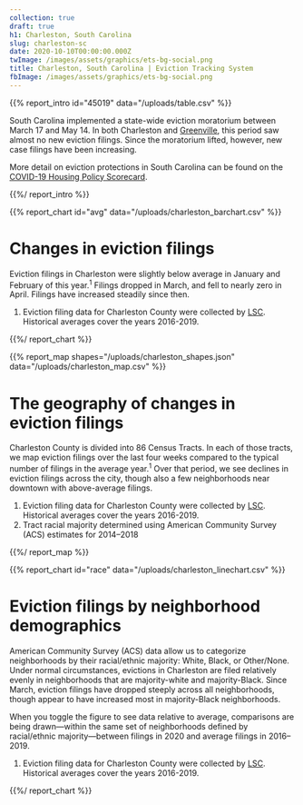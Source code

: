 ```yaml
---
collection: true
draft: true
h1: Charleston, South Carolina
slug: charleston-sc
date: 2020-10-10T00:00:00.000Z
twImage: /images/assets/graphics/ets-bg-social.png
title: Charleston, South Carolina | Eviction Tracking System
fbImage: /images/assets/graphics/ets-bg-social.png
---
```


{{% report_intro id="45019" data="/uploads/table.csv" %}}

South Carolina implemented a state-wide eviction moratorium between March 17 and May 14. In both Charleston and [Greenville](https://evictionlab.org/eviction-tracking/greenville-sc/), this period saw almost no new eviction filings. Since the moratorium lifted, however, new case filings have been increasing. 

More detail on eviction protections in South Carolina can be found on the [COVID-19 Housing Policy Scorecard](https://evictionlab.org/covid-policy-scorecard/sc/).

{{%/ report_intro %}}



{{% report_chart id="avg" data="/uploads/charleston_barchart.csv" %}}



# Changes in eviction filings

Eviction filings in Charleston were slightly below average in January and February of this year.<sup>1</sup> Filings dropped in March, and fell to nearly zero in April. Filings have increased steadily since then. 

1. Eviction filing data for Charleston County were collected by [LSC](https://www.lsc.gov/). Historical averages cover the years 2016-2019.


{{%/ report_chart %}}



{{% report_map shapes="/uploads/charleston_shapes.json" data="/uploads/charleston_map.csv" %}}



# The geography of changes in eviction filings

Charleston County is divided into 86 Census Tracts. In each of those tracts, we map eviction filings over the last four weeks compared to the typical number of filings in the average year.<sup>1</sup> Over that period, we see declines in eviction filings across the city, though also a few neighborhoods near downtown with above-average filings.

1. Eviction filing data for Charleston County were collected by [LSC](https://www.lsc.gov/). Historical averages cover the years 2016-2019.
2. Tract racial majority determined using American Community Survey (ACS) estimates for 2014–2018


{{%/ report_map %}}



{{% report_chart id="race" data="/uploads/charleston_linechart.csv" %}}



# Eviction filings by neighborhood demographics

American Community Survey (ACS) data allow us to categorize neighborhoods by their racial/ethnic majority: White, Black, or Other/None. Under normal circumstances, evictions in Charleston are filed relatively evenly in neighborhoods that are majority-white and majority-Black. Since March, eviction filings have dropped steeply across all neighborhoods, though appear to have increased most in majority-Black neighborhoods.

When you toggle the figure to see data relative to average, comparisons are being drawn—within the same set of neighborhoods defined by racial/ethnic majority—between filings in 2020 and average filings in 2016–2019.

1. Eviction filing data for Charleston County were collected by [LSC](https://www.lsc.gov/). Historical averages cover the years 2016-2019.




{{%/ report_chart %}}